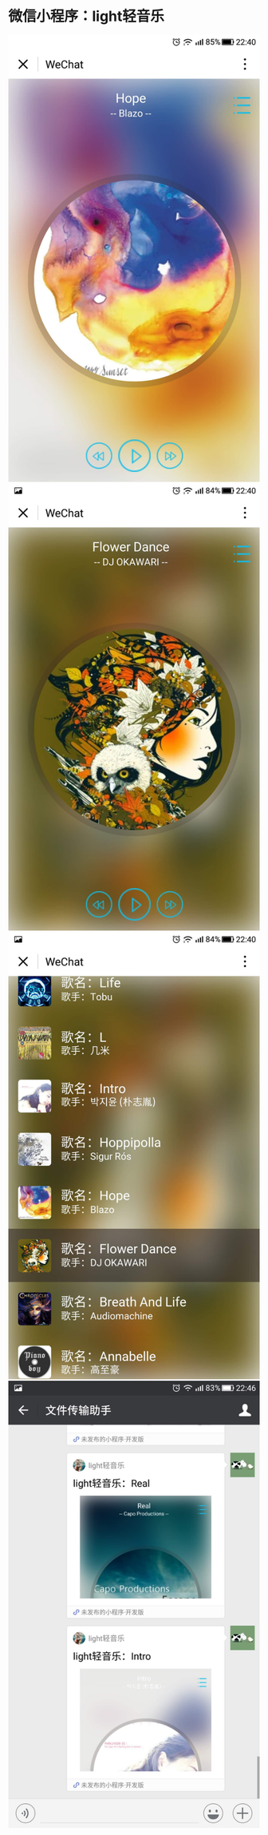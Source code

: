 # 微信小程序：light轻音乐


![播放](./screenshot/2.jpg)
![播放](./screenshot/3.jpg)
![列表](./screenshot/4.jpg)
![分享](./screenshot/5.jpg)